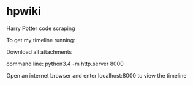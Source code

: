 hpwiki
======

Harry Potter code scraping


To get my timeline running:

Download all attachments

command line: python3.4 -m http.server 8000

Open an internet browser and enter localhost:8000 to view the timeline 
